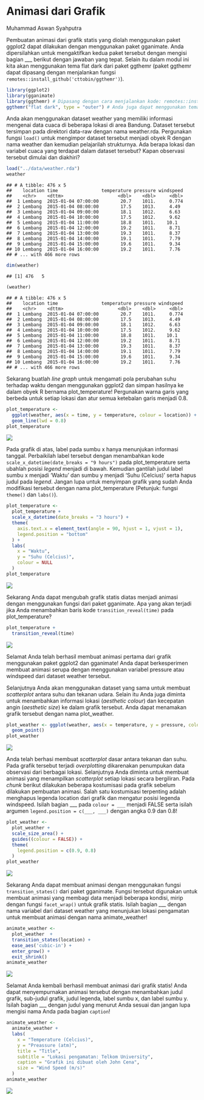 Animasi dari Grafik
================
Muhammad Aswan Syahputra

Pembuatan animasi dari grafik statis yang diolah menggunakan paket
ggplot2 dapat dilakukan dengan menggunakan paket gganimate. Anda
dipersilahkan untuk mengaktifkan kedua paket tersebut dengan mengisi
bagian \_\_\_ berikut dengan jawaban yang tepat. Selain itu dalam modul
ini kita akan menggunakan tema flat dark dari paket ggthemr (paket
ggthemr dapat dipasang dengan menjalankan fungsi
`remotes::install_github('cttobin/ggthemr')`).

``` r
library(ggplot2)
library(gganimate)
library(ggthemr) # Dipasang dengan cara menjalankan kode: remotes::install_github('cttobin/ggthemr')
ggthemr("flat dark", type = "outer") # Anda juga dapat menggunakan tema lain. Pilihan tema dapat dilihat di https://github.com/cttobin/ggthemr#palettes
```

Anda akan menggunakan dataset weather yang memiliki informasi mengenai
data cuaca di beberapa lokasi di area Bandung. Dataset tersebut
tersimpan pada direktori data-raw dengan nama weather.rda. Pergunakan
fungsi `load()` untuk mengimpor dataset tersebut menjadi obyek R dengan
nama weather dan kemudian pelajarilah strukturnya. Ada berapa lokasi dan
variabel cuaca yang terdapat dalam dataset tersebut? Kapan observasi
tersebut dimulai dan diakhiri?

``` r
load("../data/weather.rda")
weather
```

    ## # A tibble: 476 x 5
    ##    location time                temperature pressure windspeed
    ##    <chr>    <dttm>                    <dbl>    <dbl>     <dbl>
    ##  1 Lembang  2015-01-04 07:00:00        20.7    1011.     0.774
    ##  2 Lembang  2015-01-04 08:00:00        17.5    1013.     4.49 
    ##  3 Lembang  2015-01-04 09:00:00        18.1    1012.     6.63 
    ##  4 Lembang  2015-01-04 10:00:00        17.5    1012.     9.62 
    ##  5 Lembang  2015-01-04 11:00:00        18.8    1011.    10.1  
    ##  6 Lembang  2015-01-04 12:00:00        19.2    1011.     8.71 
    ##  7 Lembang  2015-01-04 13:00:00        19.3    1011.     8.37 
    ##  8 Lembang  2015-01-04 14:00:00        19.1    1011.     7.79 
    ##  9 Lembang  2015-01-04 15:00:00        19.6    1011.     9.34 
    ## 10 Lembang  2015-01-04 16:00:00        19.2    1011.     7.76 
    ## # ... with 466 more rows

``` r
dim(weather)
```

    ## [1] 476   5

``` r
(weather)
```

    ## # A tibble: 476 x 5
    ##    location time                temperature pressure windspeed
    ##    <chr>    <dttm>                    <dbl>    <dbl>     <dbl>
    ##  1 Lembang  2015-01-04 07:00:00        20.7    1011.     0.774
    ##  2 Lembang  2015-01-04 08:00:00        17.5    1013.     4.49 
    ##  3 Lembang  2015-01-04 09:00:00        18.1    1012.     6.63 
    ##  4 Lembang  2015-01-04 10:00:00        17.5    1012.     9.62 
    ##  5 Lembang  2015-01-04 11:00:00        18.8    1011.    10.1  
    ##  6 Lembang  2015-01-04 12:00:00        19.2    1011.     8.71 
    ##  7 Lembang  2015-01-04 13:00:00        19.3    1011.     8.37 
    ##  8 Lembang  2015-01-04 14:00:00        19.1    1011.     7.79 
    ##  9 Lembang  2015-01-04 15:00:00        19.6    1011.     9.34 
    ## 10 Lembang  2015-01-04 16:00:00        19.2    1011.     7.76 
    ## # ... with 466 more rows

Sekarang buatlah *line graph* untuk mengamati pola perubahan suhu
terhadap waktu dengan menggunakan ggplot2 dan simpan hasilnya ke dalam
obyek R bernama plot\_temperature\! Pergunakan warna garis yang berbeda
untuk setiap lokasi dan atur semua ketebalan garis menjadi 0.8.

``` r
plot_temperature <- 
  ggplot(weather, aes(x = time, y = temperature, colour = location)) +
  geom_line(lwd = 0.8)
plot_temperature
```

<img src="005_animasi-grafik_files/figure-gfm/plot-temperature1-1.png" style="display: block; margin: auto;" />

Pada grafik di atas, label pada sumbu x hanya menunjukan informasi
tanggal. Perbaikilah label tersebut dengan menambahkan kode
`scale_x_datetime(date_breaks = "9 hours")` pada plot\_temperature serta
ubahlah posisi *legend* menjadi di bawah. Kemudian gantilah judul label
sumbu x menjadi ‘Waktu’ dan sumbu y menjadi ‘Suhu (Celcius)’ serta hapus
judul pada *legend*. Jangan lupa untuk menyimpan grafik yang sudah Anda
modifikasi tersebut dengan nama plot\_temperature (Petunjuk: fungsi
`theme()` dan `labs()`).

``` r
plot_temperature <- 
  plot_temperature +
  scale_x_datetime(date_breaks = "3 hours") +
  theme(
    axis.text.x = element_text(angle = 90, hjust = 1, vjust = 1),
    legend.position = "bottom"
  ) +
  labs(
    x = "Waktu",
    y = "Suhu (Celcius)",
    colour = NULL
  )
plot_temperature
```

<img src="005_animasi-grafik_files/figure-gfm/plot-temperature2-1.png" style="display: block; margin: auto;" />

Sekarang Anda dapat mengubah grafik statis diatas menjadi animasi dengan
menggunakan fungsi dari paket gganimate. Apa yang akan terjadi jika Anda
menambahkan baris kode `transition_reveal(time)` pada plot\_temperature?

``` r
plot_temperature +
  transition_reveal(time)
```

<img src="005_animasi-grafik_files/figure-gfm/animate-temperature-1.gif" style="display: block; margin: auto;" />

Selamat Anda telah berhasil membuat animasi pertama dari grafik
menggunakan paket ggplot2 dan gganimate\! Anda dapat berkesperimen
membuat animasi serupa dengan menggunakan variabel pressure atau
windspeed dari dataset weather tersebut.

Selanjutnya Anda akan menggunakan dataset yang sama untuk membuat
*scatterplot* antara suhu dan tekanan udara. Selain itu Anda juga
diminta untuk menambahkan informasi lokasi (*aesthetic colour*) dan
kecepatan angin (*aesthetic size*) ke dalam grafik tersebut. Anda dapat
menamakan grafik tersebut dengan nama plot\_weather.

``` r
plot_weather <- ggplot(weather, aes(x = temperature, y = pressure, colour = location, size = windspeed)) +
  geom_point()
plot_weather
```

<img src="005_animasi-grafik_files/figure-gfm/plot-weather1-1.png" style="display: block; margin: auto;" />

Anda telah berhasi membuat *scatterplot* dasar antara tekanan dan suhu.
Pada grafik tersebut terjadi *overplotting* dikarenakan penumpukan data
observasi dari berbagai lokasi. Selanjutnya Anda diminta untuk membuat
animasi yang menampilkan *scatterplot* setiap lokasi secara bergiliran.
Pada *chunk* berikut dilakukan beberapa kostumisasi pada grafik sebelum
dilakukan pembuatan animasi. Salah satu kostumisasi terpenting adalah
menghapus legenda location dari grafik dan mengatur posisi legenda
windspeed. Isilah bagian \_\_\_ pada `colour = ___` menjadi FALSE serta
isilah argumen `legend.position = c(___, ___)` dengan angka 0.9 dan
0.8\!

``` r
plot_weather <- 
  plot_weather +
  scale_size_area() +
  guides((colour = FALSE)) +
  theme(
    legend.position = c(0.9, 0.8)
  ) 
plot_weather
```

<img src="005_animasi-grafik_files/figure-gfm/plot-weather2-1.png" style="display: block; margin: auto;" />

Sekarang Anda dapat membuat animasi dengan menggunakan fungsi
`transition_states()` dari paket gganimate. Fungsi tersebut digunakan
untuk membuat animasi yang membagi data menjadi beberapa kondisi, mirip
dengan fungsi `facet_wrap()` untuk grafik statis. Isilah bagian \_\_\_
dengan nama variabel dari dataset weather yang menunjukan lokasi
pengamatan untuk membuat animasi dengan nama animate\_weather\!

``` r
animate_weather <- 
  plot_weather  +
  transition_states(location) +
  ease_aes('cubic-in') +
  enter_grow() +
  exit_shrink()
animate_weather
```

<img src="005_animasi-grafik_files/figure-gfm/animate-weather-1.gif" style="display: block; margin: auto;" />

Selamat Anda kembali berhasil membuat animasi dari grafik statis\! Anda
dapat menyempurnakan animasi tersebut dengan menambahkan judul grafik,
sub-judul grafik, judul legenda, label sumbu x, dan label sumbu y.
Isilah bagian \_\_\_ dengan judul yang menurut Anda sesuai dan jangan
lupa mengisi nama Anda pada bagian `caption`\!

``` r
animate_weather <- 
  animate_weather +
  labs(
    x = "Temperature (Celcius)",
    y = "Preassure (atm)",
    title = "Title",
    subtitle = "Lokasi pengamatan: Telkom University",
    caption = "Grafik ini dibuat oleh John Cena",
    size = "Wind Speed (m/s)"
  ) 
animate_weather
```

<img src="005_animasi-grafik_files/figure-gfm/animate-weather2-1.gif" style="display: block; margin: auto;" />
